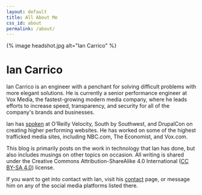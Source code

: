 ```yaml
---
layout: default
title: All About Me
css_id: about
permalink: /about/
---
```



{% image headshot.jpg alt="Ian Carrico" %}

# Ian Carrico

Ian Carrico is an engineer with a penchant for solving difficult problems with more elegant solutions. He is currently a senior performance engineer at Vox Media, the fastest-growing modern media company, where he leads efforts to increase speed, transparency, and security for all of the company's brands and businesses.

Ian has [spoken](/talks/) at O'Reilly Velocity, South by Southwest, and DrupalCon on creating higher performing websites. He has worked on some of the highest trafficked media sites, including NBC.com, The Economist, and Vox.com.

This blog is primarily posts on the work in technology that Ian has done, but also includes musings on other topics on occasion. All writing is shared under the Creative Commons Attribution-ShareAlike 4.0 International ([CC BY-SA 4.0](https://creativecommons.org/licenses/by-sa/4.0/)) license.

If you want to get into contact with Ian, visit his [contact](/contact/) page, or message him on any of the social media platforms listed there.
